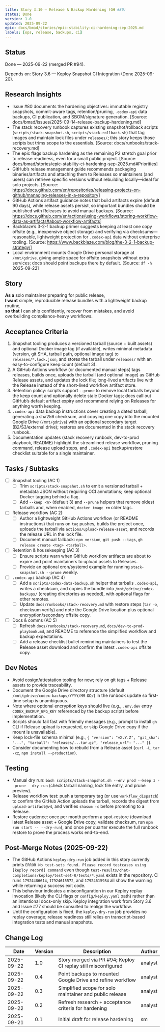```yaml
---
title: Story 3.10 — Release & Backup Hardening (GH #80)
status: Done
version: 1.0
updated: 2025-09-22
epic: docs/bmad/stories/epic-stability-ci-hardening-sep-2025.md
labels: [ops, release, backups, ci]
---
```


## Status

Done — 2025-09-22 (merged PR #94).

Depends on: Story 3.6 — Keploy Snapshot CI Integration (Done 2025-09-20).

## Research Insights

- Issue #80 documents the hardening objectives: immutable registry snapshots, commit-aware tags, retention/pruning, `.codex-api` data backups, CI publication, and SBOM/signature generation. [Source: docs/bmad/issues/2025-09-14-release-backup-hardening.md]
- The stack recovery runbook captures existing snapshot/rollback scripts (`scripts/stack-snapshot.sh`, `scripts/stack-rollback.sh`) that tag images and maintain lock files under `releases/`; this story keeps those scripts but trims scope to the essentials. [Source: docs/runbooks/stack-recovery.md]
- The epic flags backup hardening as the remaining P2 stretch goal prior to release readiness, even for a small public project. [Source: docs/bmad/stories/epic-stability-ci-hardening-sep-2025.md#Priorities]
- GitHub’s release management guide recommends packaging binaries/artifacts and attaching them to Releases so maintainers (and users) can retrieve specific versions without rebuilding locally—ideal for solo projects. [Source: https://docs.github.com/en/repositories/releasing-projects-on-github/managing-releases-in-a-repository]
- GitHub Actions artifact guidance notes that build artifacts expire (default 90 days), while release assets persist, so important bundles should be published with Releases to avoid manual backups. [Source: https://docs.github.com/en/actions/using-workflows/storing-workflow-data-as-artifacts#about-workflow-artifacts]
- Backblaze’s 3-2-1 backup primer suggests keeping at least one copy offsite (e.g., inexpensive object storage) and verifying via checksums—reasonable, lightweight protection for `.codex-api` data without enterprise tooling. [Source: https://www.backblaze.com/blog/the-3-2-1-backup-strategy/]
- Local environment mounts Google Drive personal storage at `/mnt/gdrive`, giving ample space for offsite snapshots without extra services; docs should point backups there by default. [Source: `df -h` 2025-09-22]

## Story

**As a** solo maintainer preparing for public release,  
**I want** simple, reproducible release bundles with a lightweight backup routine,  
**so that** I can ship confidently, recover from mistakes, and avoid overbuilding compliance-heavy workflows.

## Acceptance Criteria

1. Snapshot tooling produces a versioned tarball (source + built assets) and optional Docker image tag (if available), writes minimal metadata (version, git SHA, tarball path, optional image tag) to `releases/*.lock.json`, and stores the tarball under `releases/` with an easy-to-configure keep count (default 3).
2. A GitHub Actions workflow (or documented manual steps) tags releases, builds once, uploads the tarball (and optional image) as GitHub Release assets, and updates the lock file; long-lived artifacts live with the Release instead of the short-lived workflow artifact store.
3. Retention policy: scripts support `--prune` to remove local tarballs beyond the keep count and optionally delete stale Docker tags; docs call out GitHub’s default artifact expiry and recommend relying on Releases for anything worth keeping.
4. `.codex-api` data backup instructions cover creating a dated tarball, generating a sha256 checksum, and copying one copy into the mounted Google Drive (`/mnt/gdrive`) with an optional secondary target (B2/S3/external drive); restores are documented in the stack recovery runbook.
5. Documentation updates (stack recovery runbook, dev-to-prod playbook, README) highlight the streamlined release workflow, pruning command, release upload steps, and `.codex-api` backup/restore checklist suitable for a single maintainer.

## Tasks / Subtasks

- [ ] Snapshot tooling (AC 1)
  - [ ] Trim `scripts/stack-snapshot.sh` to emit a versioned tarball + metadata JSON without requiring OCI annotations; keep optional Docker tagging behind a flag.
  - [ ] Add `--keep <n>` (default 3) and `--prune` helpers that remove oldest tarballs and, when enabled, `docker image rm` older tags.
- [ ] Release workflow (AC 2)
  - [ ] Author a lightweight GitHub Actions workflow (or README instructions) that runs on `tag` pushes, builds the project once, uploads the tarball via `actions/upload-release-asset`, and records the release URL in the lock file.
  - [ ] Document manual fallback: `npm version`, `git push --tags`, `gh release create <tag> <tarball>`.
- [ ] Retention & housekeeping (AC 3)
  - [ ] Ensure scripts warn when GitHub workflow artifacts are about to expire and point maintainers to upload assets to Releases.
  - [ ] Provide an optional cron/systemd example for running `stack-snapshot.sh --prune` weekly.
- [ ] `.codex-api` backup (AC 4)
  - [ ] Add a `scripts/codex-data-backup.sh` helper that tarballs `.codex-api`, writes a checksum, and copies the bundle into `/mnt/gdrive/codex-backups/` (creating directories as needed), with optional flags for other remotes.
  - [ ] Update `docs/runbooks/stack-recovery.md` with restore steps (`tar -x`, checksum verify) and note the Google Drive location plus optional encryption/secondary offsite copy.
- [ ] Docs & comms (AC 5)
  - [ ] Refresh `docs/runbooks/stack-recovery.md`, `docs/dev-to-prod-playbook.md`, and README to reference the simplified workflow and backup expectations.
  - [ ] Add a release checklist bullet reminding maintainers to test the Release asset download and confirm the latest `.codex-api` offsite copy.

## Dev Notes

- Avoid cosign/attestation tooling for now; rely on git tags + Release assets to provide traceability.
- Document the Google Drive directory structure (default `/mnt/gdrive/codex-backups/YYYY/MM-DD/`) in the runbook update so first-time setup is unambiguous.
- Note where optional encryption keys should live (e.g., `.env.dev` entry `CODEX_BACKUP_GPG_KEY` referenced by the backup script) before implementation.
- Scripts should fail fast with friendly messages (e.g., prompt to install `gh` CLI if Release upload is requested, or skip Google Drive copy if the mount is unavailable).
- Keep lock-file schema minimal (e.g., `{ "version": "vX.Y.Z", "git_sha": "...", "tarball": "releases/...tar.gz", "release_url": "..." }`).
- Consider documenting how to rebuild from a Release asset (`curl -L`, `tar -xz`, `npm install --production`).

## Testing

- Manual dry run: `bash scripts/stack-snapshot.sh --env prod --keep 3 --prune --dry-run` (check tarball naming, lock file entry, and prune preview).
- Release workflow test: push a temporary tag (or use `workflow_dispatch`) to confirm the GitHub Action uploads the tarball, records the digest from `upload-artifact@v4`, and verifies `shasum -c` before promoting to a Release.
- Restore cadence: once per month perform a spot-restore (download latest Release asset + Google Drive copy, validate checksum, run `npm run start -- --dry-run`), and once per quarter execute the full runbook restore to prove the process works end-to-end.

## Post-Merge Notes (2025-09-22)

- The GitHub Actions `keploy-dry-run` job added in this story currently prints `ERROR No test-sets found. Please record testcases using [keploy record] command` even though `test-results/chat-completions/keploy/test-set-0/tests/*.yaml` exists in the repository. CI runs `17924486614`, `17924615572`, and `17924615984` all show the warning while returning a success exit code.
- This behaviour indicates a misconfiguration in our Keploy replay invocation (likely the CLI flags or `config/keploy.yaml` path) rather than an intentional docs-only skip. Keploy integration work from Story 3.6 and Issue #77 should be consulted to realign the workflow.
- Until the configuration is fixed, the `keploy-dry-run` job provides no replay coverage; release readiness still relies on transcript-based integration tests and manual snapshots.

## Change Log

| Date       | Version | Description                                                   | Author  |
| ---------- | ------- | ------------------------------------------------------------- | ------- |
| 2025-09-22 | 1.0     | Story merged via PR #94; Keploy CI replay still misconfigured | analyst |
| 2025-09-22 | 0.4     | Point backups to mounted Google Drive and refine workflow     | analyst |
| 2025-09-22 | 0.3     | Simplified scope for solo maintainer and public release       | analyst |
| 2025-09-22 | 0.2     | Refresh research + acceptance criteria for hardening          | analyst |
| 2025-09-21 | 0.1     | Initial draft for release hardening                           | sm      |
